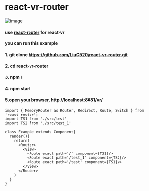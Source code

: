 # react-vr-router

 ![image](https://github.com/LiuC520/react-vr-router/example.gif)
#### use [react-router](https://github.com/ReactTraining/react-router) for react-vr
 #### you can run this example 
 #### 1. git clone https://github.com/LiuC520/react-vr-router.git
 #### 2. cd react-vr-router
 #### 3. npm i
 #### 4. npm start
 #### 5.open your browser, http://localhost:8081/vr/
```
import { MemoryRouter as Router, Redirect, Route, Switch } from 'react-router';
import TS1 from './src/test'
import TS2 from './src/test_1'

class Example extends Component{
  render(){
    return(
      <Router>
        <View>
          <Route exact path='/' component={TS1}/>
          <Route exact path='/test_1' component={TS2}/>
          <Route exact path='/test' component={TS1}/>
        </View>
      </Router>
    )
  }
}
```